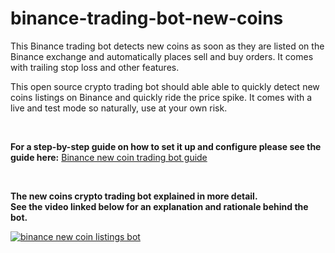 # binance-trading-bot-new-coins
This Binance trading bot detects new coins as soon as they are listed on the Binance exchange and automatically places sell and buy orders. 
It comes with trailing stop loss and other features.

This open source crypto trading bot should able able to quickly detect new coins listings on Binance and quickly ride the price spike. 
It comes with a live and test mode so naturally, use at your own risk.


<p>&nbsp;</p>

**For a step-by-step guide on how to set it up and configure please see the guide here:** [Binance new coin trading bot guide](https://www.cryptomaton.org/2021/08/15/coding-a-binance-trading-bot-that-detects-new-coins-the-moment-they-are-listed/)


<p>&nbsp;</p>

**The new coins crypto trading bot explained in more detail.<br> 
See the video linked below for an explanation and rationale behind the bot.**

[![binance new coin listings bot](https://img.youtube.com/vi/mIa9eQDhubs/0.jpg)](https://www.youtube.com/watch?v=mIa9eQDhubs)

